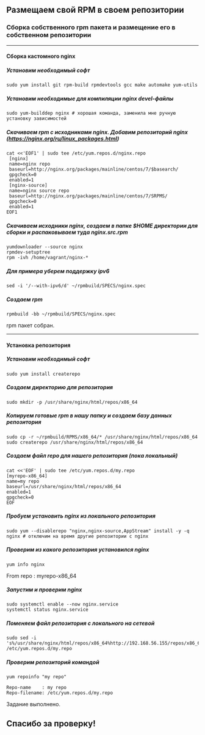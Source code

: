 
## Размещаем свой RPM в своем репозитории
### Сборка собственного rpm пакета и размещение его в собственном репозитории

-----
#### Сборка кастомного nginx
##### Установим необходимый софт
    sudo yum install git rpm-build rpmdevtools gcc make automake yum-utils
##### Установим необходимые для компиляции nginx devel-файлы
    sudo yum-builddep nginx # хорошая команда, заменила мне ручную установку зависимостей
##### Скачиваем rpm с исходниками nginx. Добавим репозиторий nginx (https://nginx.org/ru/linux_packages.html)

    cat <<'EOF1' | sudo tee /etc/yum.repos.d/nginx.repo
     [nginx]
     name=nginx repo
     baseurl=http://nginx.org/packages/mainline/centos/7/$basearch/
     gpgcheck=0
     enabled=1
     [nginx-source]
     name=nginx source repo
     baseurl=http://nginx.org/packages/mainline/centos/7/SRPMS/
     gpgcheck=0
     enabled=1
    EOF1

##### Скачиваем исходники nginx, создаем в папке $HOME директории для сборки и распаковываем туда nginx.src.rpm
    yumdownloader --source nginx
    rpmdev-setuptree
    rpm -ivh /home/vagrant/nginx-*

##### Для примера уберем поддержку ipv6
    sed -i '/--with-ipv6/d' ~/rpmbuild/SPECS/nginx.spec
##### Создаем rpm
    rpmbuild -bb ~/rpmbuild/SPECS/nginx.spec

rpm пакет собран.

-----
#### Установка репозитория
##### Установим необходимый софт
    sudo yum install createrepo
##### Создаем директорию для репозитория
    sudo mkdir -p /usr/share/nginx/html/repos/x86_64
##### Копируем готовые rpm в нашу папку и создаем базу данных репозитория
    sudo cp -r ~/rpmbuild/RPMS/x86_64/* /usr/share/nginx/html/repos/x86_64
    sudo createrepo /usr/share/nginx/html/repos/x86_64
##### Создаем файл repo для нашего репозитория (пока локальный)
    cat <<'EOF' | sudo tee /etc/yum.repos.d/my.repo
    [myrepo-x86_64]
    name=my repo
    baseurl=/usr/share/nginx/html/repos/x86_64
    enabled=1
    gpgcheck=0
    EOF
##### Пробуем установить nginx из локального репозитория
    sudo yum --disablerepo "nginx,nginx-source,AppStream" install -y -q nginx # отключим на время другие репозитории с nginx
##### Проверим из какого репозитория установился nginx
    yum info nginx

   From repo    : myrepo-x86_64

##### Запустим и проверим nginx
    sudo systemctl enable --now nginx.service
    systemctl status nginx.service
##### Поменяем файл репозитория с локального на сетевой
    sudo sed -i 's%/usr/share/nginx/html/repos/x86_64%http://192.168.56.155/repos/x86_64/%' /etc/yum.repos.d/my.repo
##### Проверим репозиторий командой
    yum repoinfo "my repo"

    Repo-name    : my repo
    Repo-filename: /etc/yum.repos.d/my.repo


Задание выполнено.

## Спасибо за проверку!
